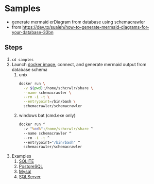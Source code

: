 # Samples
* generate mermaid erDiagram from database using schemacrawler
* from https://dev.to/sualeh/how-to-generate-mermaid-diagrams-for-your-database-33bn

## Steps
  1. `cd samples`
  1. Launch [docker image](https://www.schemacrawler.com/docker-image.html), connect, and generate mermaid output from database schema
      1. unix
          ```sh
          docker run \
            -v $(pwd):/home/schcrwlr/share \
            --name schemacrawler \
            --rm -i -t \
            --entrypoint=/bin/bash \
            schemacrawler/schemacrawler
          ```
      1. windows bat (cmd.exe only)
          ```bat
          docker run ^
            -v "%cd%":/home/schcrwlr/share ^
            --name schemacrawler ^
            --rm -i -t ^
            --entrypoint="/bin/bash" ^
            schemacrawler/schemacrawler
          ```
  1. Examples
     1. [SQLITE](./example_sqlite.md)
     1. [PostgreSQL](./example_postgres.md)
     1. [Mysql](./example_mysql.md)
     1. [SQLServer](./example_sqlserver.md)
